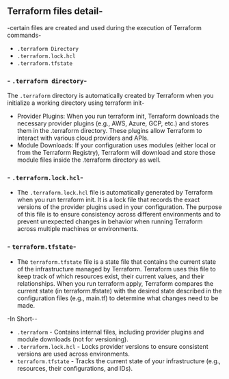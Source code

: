 ## Terraform files detail-
-certain files are created and used during the execution of Terraform commands-
- `.terraform Directory`
- `.terraform.lock.hcl`
- `.terraform.tfstate`

### - `.terraform directory`-
The `.terraform` directory is automatically created by Terraform when you initialize a working directory using terraform init-
- Provider Plugins: When you run terraform init, Terraform downloads the necessary provider plugins (e.g., AWS, Azure, GCP, etc.) and stores them in the .terraform directory. These plugins allow Terraform to interact with various cloud providers and APIs.
- Module Downloads: If your configuration uses modules (either local or from the Terraform Registry), Terraform will download and store those module files inside the .terraform directory as well.

### - `.terraform.lock.hcl`-
- The `.terraform.lock.hcl` file is automatically generated by Terraform when you run terraform init. It is a lock file that records the exact versions of the provider plugins used in your configuration. The purpose of this file is to ensure consistency across different environments and to prevent unexpected changes in behavior when running Terraform across multiple machines or environments.

### - `terraform.tfstate`-
- The `terraform.tfstate` file is a state file that contains the current state of the infrastructure managed by Terraform. Terraform uses this file to keep track of which resources exist, their current values, and their relationships. When you run terraform apply, Terraform compares the current state (in terraform.tfstate) with the desired state described in the configuration files (e.g., main.tf) to determine what changes need to be made.

-In Short--

- `.terraform`	- Contains internal files, including provider plugins and module downloads (not for versioning).
- `.terraform.lock.hcl`	- Locks provider versions to ensure consistent versions are used across environments.
- `terraform.tfstate`	- Tracks the current state of your infrastructure (e.g., resources, their configurations, and IDs).
